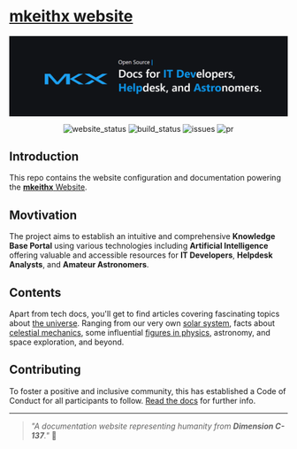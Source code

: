 # [mkeithx website](https://mkeithx.github.io/)

<p align="center">
    <a href="https://mkeithx.github.io">
    <img align="center" src="./assets/github-banner.png"/>
    </a>
</p>

<div align="center">

![website_status](https://img.shields.io/website?url=https%3A%2F%2Fmkeithx.github.io%2F&style=for-the-badge&label=Website)
![build_status](https://img.shields.io/github/actions/workflow/status/mkeithx/mkeithx.github.io/deploy.yml?style=for-the-badge)
![issues](https://img.shields.io/github/issues/mkeithx/mkeithx.github.io?style=for-the-badge)
![pr](https://img.shields.io/github/issues-pr/mkeithx/mkeithx.github.io?style=for-the-badge)

</div>

## Introduction

This repo contains the website configuration and documentation powering the [**mkeithx** Website](https://mkeithx.github.io).

## Movtivation

The project aims to establish an intuitive and comprehensive **Knowledge Base Portal** using various technologies including **Artificial Intelligence** offering valuable and accessible resources for **IT Developers**, **Helpdesk Analysts**, and **Amateur Astronomers**.


<!-- [**MKX SpaceHub**](https://mkeithx.github.io/)™ a project built with Docusaurus that aims create an intuitive and comprehensive Knowledge Base Portal, providing valuable and accessible resources for all. [Learn more](https://mkeithx.github.io/docs). -->

## Contents

Apart from tech docs, you'll get to find articles covering fascinating topics about [the universe](../cosmos/). Ranging from our very own [solar system](https://mkeithx.github.io/cosmos), facts about [celestial mechanics](https://mkeithx.github.io/cosmos/astrophysics), some influential [figures in physics](https://mkeithx.github.io/cosmos/legacy), astronomy, and space exploration, and beyond.

## Contributing

To foster a positive and inclusive community, this has established a Code of Conduct for all participants to follow. [Read the docs](https://mkeithx.github.io/community) for further info.

---

> _"A documentation website representing humanity from **Dimension C-137**."_
> 🚀
